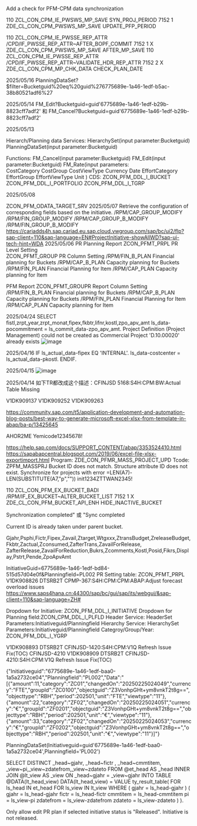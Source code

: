 Add a check for PFM-CPM data synchronization

110	ZCL_CON_CPM_IE_PWSWS_MP_SAVE	SYN_PROJ_PERIOD	7152	1		ZDE_CL_CON_CPM_PWSWS_MP_SAVE	UPDATE_PFP_PERIOD


110	ZCL_CON_CPM_IE_PWSSE_REP_ATTR	/CPD/IF_PWSSE_REP_ATTR~AFTER_BOPF_COMMIT	7152	1	X	ZDE_CL_CON_CPM_PWSWS_MP_SAVE	AFTER_MP_SAVE
110	ZCL_CON_CPM_IE_PWSSE_REP_ATTR	/CPD/IF_PWSSE_REP_ATTR~VALIDATE_HDR_REP_ATTR	7152	2	X	ZDE_CL_CON_CPM_MP_CHK_DATA	CHECK_PLAN_DATE

2025/05/16
PlanningDataSet?$filter=Bucketguid%20eq%20guid%276775689e-1a46-1edf-b5ac-38b80521adf6%27

2025/05/14
FM_Edit?Bucketguid=guid'6775689e-1a46-1edf-b29b-8823cff7adf2' 和 FM_Cancel?Bucketguid=guid'6775689e-1a46-1edf-b29b-8823cff7adf2'

2025/05/13

Hierarch/Planning data Services:
HierarchySet(input parameter:Bucketguid)
PlanningDataSet(input parameter:Bucketguid)

Functions:
FM_Cancel(input parameter:Bucketguid)
FM_Edit(input parameter:Bucketguid)
FM_Rate(input parameters:      
        CostCategory
        CostGroup
        CostViewType
        Currency
        Date
        EffortCategory
        EffortGroup
        EffortViewType
        Unit
)
CDS:
ZCON_PFM_DDL_I_BUCKET
ZCON_PFM_DDL_I_PORTFOLIO
ZCON_PFM_DDL_I_TGRP

2025/05/08

ZCON_PFM_ODATA_TARGET_SRV
2025/05/07
Retrieve the configuration of corresponding fields based on the initiative.
/RPM/CAP_GROUP_MODIFY
/RPM/FIN_GROUP_MODIFY
/RPM/CAP_GROUP_B_MODIFY
/RPM/FIN_GROUP_B_MODIFY
https://cariadds4h.sap.cariad.eu.sap.cloud.vwgroup.com/sap/bc/ui2/flp?sap-client=110&sap-language=EN#ProjectInitiative-showAllWD?sap-ui-tech-hint=WDA
2025/05/06
PR Planning Report
ZCON_PFMT_PRPL    PR Level Setting  
ZCON_PFMT_GROUP   PR Column Setting
/RPM/FIN_B_PLAN    Financial planning for Buckets
/RPM/CAP_B_PLAN    Capacity planning for Buckets
/RPM/FIN_PLAN      Financial Planning for Item
/RPM/CAP_PLAN      Capacity planning for Item

PFM Report
ZCON_PFMT_GROUPR   Report Column Setting
/RPM/FIN_B_PLAN    Financial planning for Buckets
/RPM/CAP_B_PLAN    Capacity planning for Buckets
/RPM/FIN_PLAN      Financial Planning for Item
/RPM/CAP_PLAN      Capacity planning for Item

2025/04/24
SELECT fistl,zrpt_year,zrpt_monat,fipex,fkbtr,lifnr,kostl,zpo_apv_amt
ls_data-pocommitment = ls_commit_data-zpo_apv_amt.
Project Definition (Project Management) could not be created as Commercial Project 'D.10.00020' already exists
![image](https://github.com/user-attachments/assets/9956c74e-842b-4c3b-9291-332c57620719)

2025/04/16
IF ls_actual_data-fipex EQ 'INTERNAL'.
    ls_data-costcenter = ls_actual_data-pkostl. 
ENDIF.

2025/04/15
![image](https://github.com/user-attachments/assets/4936f30a-6a3a-4252-9f06-198771ba4d0e)

2025/04/14
如下TR都改成这个描述：CFINJSD 5168:S4H:CPM:BW:Actual Table Missing

V1DK909137
V1DK909252
V1DK909263



https://community.sap.com/t5/application-development-and-automation-blog-posts/best-way-to-generate-microsoft-excel-xlsx-from-template-in-abap/ba-p/13425645

AHOR2ME 
Yemicode12345678!
 
https://help.sap.com/docs/SUPPORT_CONTENT/abap/3353524410.html
https://sapabapcentral.blogspot.com/2019/06/excel-file-xlsx-exportimport.html
Program: ZDE_CON_PFMR_MASS_PROJECT_UPD 
Tcode: ZPFM_MASSPRJ 
Bucket ID does not match.
Structure attribute ID does not exist.
Synchronize for projects with error
=LEN(A7)-LEN(SUBSTITUTE(A7,"p",""))
init1234ZTTWAN2345!

110	ZCL_CON_PFM_EX_BUCKET_BADI	/RPM/IF_EX_BUCKET~ALTER_BUCKET_LIST	7152	1	X	ZDE_CL_CON_PFM_BUCKET_API_ENH	HIDE_INACTIVE_BUCKET

Synchronization completed" 或 "Sync completed

Current ID is already taken under parent bucket.

Gjahr,Psphi,Fictr,Fipex,Zavail,Ztarget,Wtgxxx,ZtransBudget,ZreleaseBudget,Fkbtr,Zactual,Zconsumed,ZafterTrans,ZavailForRelease,
ZafterRelease,ZavailForReduction,Bukrs,Zcomments,Kostl,Posid,Fikrs,Display,Pstrt,Pende,ZpoApvAmt

InitiativeGuid=6775689e-1a46-1edf-bd84-515d57d04e0f&Planningfield=PL002
PR Setting  table:  ZCON_PFMT_PRPL
V1DK908826       DTSRB2T      CPMP-367:S4H:CPM:CPM:ABAP:Adjust forecast overload issues
https://www.saps4hana.cn:44300/sap/bc/gui/sap/its/webgui/&sap-client=110&sap-language=ZH#

Dropdown for Initiative: ZCON_PFM_DDL_I_INITIATIVE
Dropdown for Planning field:ZCON_CPM_DDL_I_PLFLD
Header Service: HeaderSet Parameters:Initiativeguid/Planningfield
Hierarchy Service: HierarchySet Parameters:Initiativeguid/Planningfield
Categroy/Group/Year: ZCON_PFM_DDL_I_YGRP

V1DK908893       DTSRB2T      CFINJSD-1420:S4H:CPM:V1Q Refresh Issue Fix(TOC)
CFINJSD-4210
V1DK908909       DTSRB2T      CFINJSD-4210:S4H:CPM:V1Q Refresh Issue Fix(TOC)

{"Initiativeguid":"6775689e-1a46-1edf-baa0-1a5a2732ce04","Planningfield":"PL002","Data":"[{\"amount\":11,\"category\":\"ZC01\",\"changedOn\":\"20250225024049\",\"currency\":\"FTE\",\"groupId\":\"ZC0100\",\"objectguid\":\"Z3VonhpGHt+ym8vnkT2t8g==\",\"objecttype\":\"RBH\",\"period\":202501,\"unit\":\"FTE\",\"viewtype\":\"11\"},{\"amount\":22,\"category\":\"ZF02\",\"changedOn\":\"20250225024051\",\"currency\":\"€\",\"groupId\":\"ZF0201\",\"objectguid\":\"Z3VonhpGHt+ym8vnkT2t8g==\",\"objecttype\":\"RBH\",\"period\":202501,\"unit\":\"€\",\"viewtype\":\"11\"},{\"amount\":33,\"category\":\"ZF02\",\"changedOn\":\"20250225024053\",\"currency\":\"€\",\"groupId\":\"ZF0202\",\"objectguid\":\"Z3VonhpGHt+ym8vnkT2t8g==\",\"objecttype\":\"RBH\",\"period\":202501,\"unit\":\"€\",\"viewtype\":\"11\"}]"}
 
PlanningDataSet(Initiativeguid=guid'6775689e-1a46-1edf-baa0-1a5a2732ce04',Planningfield='PL002')
 
SELECT DISTINCT _head~gjahr, _head~fictr , _head~cmmtitem, _view~pi,_view~zdatefrom,_view~zdateto
    FROM @et_head AS _head
    INNER JOIN  @lt_view AS _view ON _head~gjahr = _view~gjahr
    INTO TABLE @DATA(lt_head_view)
DATA(lt_head_view) = VALUE ty_result_table(
    FOR ls_head IN et_head
    FOR ls_view IN lt_view WHERE ( gjahr = ls_head-gjahr )
    ( gjahr      = ls_head-gjahr
      fictr      = ls_head-fictr
      cmmtitem   = ls_head-cmmtitem
      pi         = ls_view-pi
      zdatefrom  = ls_view-zdatefrom
      zdateto    = ls_view-zdateto )
).

Only allow edit PR plan if selected initiative status is "Released".
Initiative is not released.
